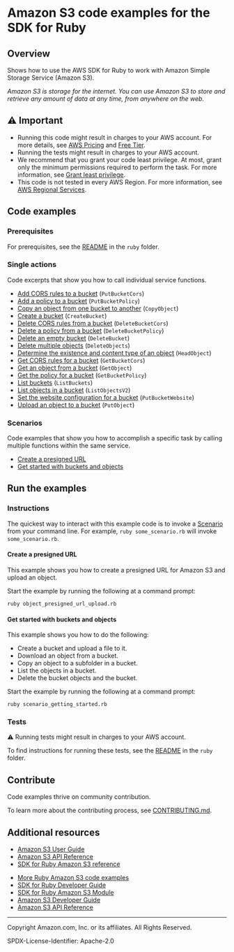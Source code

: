 # Amazon S3 code examples for the SDK for Ruby

## Overview

Shows how to use the AWS SDK for Ruby to work with Amazon Simple Storage Service (Amazon S3).

<!--custom.overview.start-->
<!--custom.overview.end-->

_Amazon S3 is storage for the internet. You can use Amazon S3 to store and retrieve any amount of data at any time, from anywhere on the web._

## ⚠ Important

* Running this code might result in charges to your AWS account. For more details, see [AWS Pricing](https://aws.amazon.com/pricing/) and [Free Tier](https://aws.amazon.com/free/).
* Running the tests might result in charges to your AWS account.
* We recommend that you grant your code least privilege. At most, grant only the minimum permissions required to perform the task. For more information, see [Grant least privilege](https://docs.aws.amazon.com/IAM/latest/UserGuide/best-practices.html#grant-least-privilege).
* This code is not tested in every AWS Region. For more information, see [AWS Regional Services](https://aws.amazon.com/about-aws/global-infrastructure/regional-product-services).

<!--custom.important.start-->
<!--custom.important.end-->

## Code examples

### Prerequisites

For prerequisites, see the [README](../../README.md#Prerequisites) in the `ruby` folder.


<!--custom.prerequisites.start-->
<!--custom.prerequisites.end-->

### Single actions

Code excerpts that show you how to call individual service functions.

- [Add CORS rules to a bucket](bucket_cors.rb#L34) (`PutBucketCors`)
- [Add a policy to a bucket](bucket_policy.rb#L36) (`PutBucketPolicy`)
- [Copy an object from one bucket to another](object_copy.rb#L8) (`CopyObject`)
- [Create a bucket](bucket_create.rb#L8) (`CreateBucket`)
- [Delete CORS rules from a bucket](bucket_cors.rb#L60) (`DeleteBucketCors`)
- [Delete a policy from a bucket](bucket_policy.rb#L48) (`DeleteBucketPolicy`)
- [Delete an empty bucket](scenario_getting_started.rb#L125) (`DeleteBucket`)
- [Delete multiple objects](scenario_getting_started.rb#L124) (`DeleteObjects`)
- [Determine the existence and content type of an object](object_exists.rb#L8) (`HeadObject`)
- [Get CORS rules for a bucket](bucket_cors.rb#L22) (`GetBucketCors`)
- [Get an object from a bucket](object_get.rb#L8) (`GetObject`)
- [Get the policy for a bucket](bucket_policy.rb#L23) (`GetBucketPolicy`)
- [List buckets](bucket_list.rb#L8) (`ListBuckets`)
- [List objects in a bucket](bucket_list_objects.rb#L8) (`ListObjectsV2`)
- [Set the website configuration for a bucket](bucket_put_website.rb#L8) (`PutBucketWebsite`)
- [Upload an object to a bucket](object_upload_file.rb#L8) (`PutObject`)

### Scenarios

Code examples that show you how to accomplish a specific task by calling multiple
functions within the same service.

- [Create a presigned URL](object_presigned_url_upload.rb)
- [Get started with buckets and objects](scenario_getting_started.rb)


<!--custom.examples.start-->
<!--custom.examples.end-->

## Run the examples

### Instructions


<!--custom.instructions.start-->
The quickest way to interact with this example code is to invoke a [Scenario](#Scenarios) from your command line. For example, `ruby some_scenario.rb` will invoke `some_scenario.rb`.
<!--custom.instructions.end-->



#### Create a presigned URL

This example shows you how to create a presigned URL for Amazon S3 and upload an object.


<!--custom.scenario_prereqs.s3_Scenario_PresignedUrl.start-->
<!--custom.scenario_prereqs.s3_Scenario_PresignedUrl.end-->

Start the example by running the following at a command prompt:

```
ruby object_presigned_url_upload.rb
```

<!--custom.scenarios.s3_Scenario_PresignedUrl.start-->
<!--custom.scenarios.s3_Scenario_PresignedUrl.end-->

#### Get started with buckets and objects

This example shows you how to do the following:

- Create a bucket and upload a file to it.
- Download an object from a bucket.
- Copy an object to a subfolder in a bucket.
- List the objects in a bucket.
- Delete the bucket objects and the bucket.

<!--custom.scenario_prereqs.s3_Scenario_GettingStarted.start-->
<!--custom.scenario_prereqs.s3_Scenario_GettingStarted.end-->

Start the example by running the following at a command prompt:

```
ruby scenario_getting_started.rb
```

<!--custom.scenarios.s3_Scenario_GettingStarted.start-->
<!--custom.scenarios.s3_Scenario_GettingStarted.end-->

### Tests

⚠ Running tests might result in charges to your AWS account.


To find instructions for running these tests, see the [README](../../README.md#Tests)
in the `ruby` folder.



<!--custom.tests.start-->

## Contribute
Code examples thrive on community contribution.

To learn more about the contributing process, see [CONTRIBUTING.md](../../../CONTRIBUTING.md).
<!--custom.tests.end-->

## Additional resources

- [Amazon S3 User Guide](https://docs.aws.amazon.com/AmazonS3/latest/userguide/Welcome.html)
- [Amazon S3 API Reference](https://docs.aws.amazon.com/AmazonS3/latest/API/Welcome.html)
- [SDK for Ruby Amazon S3 reference](https://docs.aws.amazon.com/sdk-for-ruby/v3/api/Aws/S3.html)

<!--custom.resources.start-->
* [More Ruby Amazon S3 code examples](https://docs.aws.amazon.com/sdk-for-ruby/v3/developer-guide/ruby_s3_code_examples.html)
* [SDK for Ruby Developer Guide](https://aws.amazon.com/developer/language/ruby/)
* [SDK for Ruby Amazon S3 Module](https://docs.aws.amazon.com/sdk-for-ruby/v3/api/Aws/S3.html)
* [Amazon S3 Developer Guide](https://docs.aws.amazon.com/AmazonS3/latest/userguide/Welcome.html)
* [Amazon S3 API Reference](https://docs.aws.amazon.com/AmazonS3/latest/API/Welcome.html)
<!--custom.resources.end-->

---

Copyright Amazon.com, Inc. or its affiliates. All Rights Reserved.

SPDX-License-Identifier: Apache-2.0